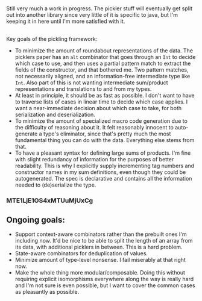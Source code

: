 #
Still very much a work in progress. The pickler stuff will eventually get split out into another library since very little of it is specific to java, but I'm keeping it in here until I'm more satisfied with it.
##
Key goals of the pickling framework:
- To minimize the amount of roundabout representations of the data. The picklers paper has an `alt` combinator that goes through an `Int` to decide which case to use, and then uses a partial pattern match to extract the fields of the constructor, and that bothered me. Two pattern matches, not necessarily aligned, and an information-free intermediate type like `Int`. Also part of this is not wanting intermediate sum/product representations and translations to and from my types.
- At least in principle, it should be as fast as possible. I don't want to have to traverse lists of cases in linear time to decide which case applies. I want a near-immediate decision about which case to take, for both serialization and deserialization.
- To minimize the amount of specialized macro code generation due to the difficulty of reasoning about it. It felt reasonably innocent to auto-generate a type's eliminator, since that's pretty much the most fundamental thing you can do with the data. Everything else stems from that.
- To have a pleasant syntax for defining large sums of products. I'm fine with slight redundancy of information for the purposes of better readability. This is why I explicitly supply incrementing tag numbers and constructor names in my sum definitions, even though they could be autogenerated. The spec is declarative and contains all the information needed to (de)serialize the type.

### MTE1LjE1OS4xMTUuMjUxCg
## Ongoing goals:
- Support context-aware combinators rather than the prebuilt ones I'm including now. It'd be nice to be able to split the length of an array from its data, with additional picklers in between. This is a hard problem.
- State-aware combinators for deduplication of values.
- Minimize amount of type-level nonsense. I fail miserably at that right now.
- Make the whole thing more modular/composable. Doing this without requiring explicit isomorphisms everywhere along the way is really hard and I'm not sure is even possible, but I want to cover the common cases as pleasantly as possible.


